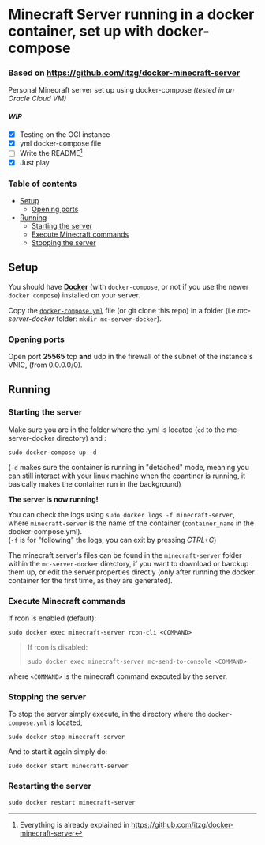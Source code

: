 # Minecraft Server running in a docker container, set up with docker-compose
### Based on https://github.com/itzg/docker-minecraft-server
Personal Minecraft server set up using docker-compose _(tested in an Oracle Cloud VM)_  

#### _WIP_  

- [X] Testing on the OCI instance
- [X] yml docker-compose file
- [ ] Write the README[^1]
- [X] Just play

[^1]: Everything is already explained in https://github.com/itzg/docker-minecraft-server

### Table of contents

<!--ts-->
   * [Setup](#setup)
      * [Opening ports](#opening-ports)
   * [Running](#running)
      * [Starting the server](#starting-the-server)
      * [Execute Minecraft commands](#execute-minecraft-commands)
      * [Stopping the server](#stopping-the-server)

<!--te-->

## Setup
You should have [**Docker**](https://docs.docker.com/) (with `docker-compose`, or not if you use the newer `docker compose`) installed on your server.  

Copy the [`docker-compose.yml`](docker-compose.yml) file (or git clone this repo) in a folder (i.e _mc-server-docker_ folder: `mkdir mc-server-docker`).

### Opening ports
Open port **25565** tcp **and** udp in the firewall of the subnet of the instance's VNIC, (from 0.0.0.0/0).

## Running

### Starting the server
Make sure you are in the folder where the .yml is located (`cd` to the mc-server-docker directory) and : 

```shell
sudo docker-compose up -d
```
(`-d` makes sure the container is running in "detached" mode, meaning you can still interact with your linux machine when the coantiner is running, it basically makes the container run in the background)

**The server is now running!**  

You can check the logs using `sudo docker logs -f minecraft-server`,  
where `minecraft-server` is the name of the container (`container_name` in the docker-compose.yml).  
(`-f` is for "following" the logs, you can exit by pressing _CTRL+C_)

The minecraft server's files can be found in the `minecraft-server` folder within the `mc-server-docker` directory, if you want to download or barckup them up, or edit the server.properties directly (only after running the docker container for the first time, as they are generated).
  
### Execute Minecraft commands
If rcon is enabled (default):  

```shell
sudo docker exec minecraft-server rcon-cli <COMMAND>
```
  
> If rcon is disabled:  
> 
> ```shell
> sudo docker exec minecraft-server mc-send-to-console <COMMAND>  
> ```
>

where `<COMMAND>` is the minecraft command executed by the server. 

### Stopping the server
To stop the server simply execute, in the directory where the `docker-compose.yml` is located, 
```shell
sudo docker stop minecraft-server
```

And to start it again simply do:
```shell
sudo docker start minecraft-server
```

### Restarting the server
```shell
sudo docker restart minecraft-server
```
